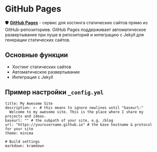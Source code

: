 # GitHub Pages

🛡️ **[GitHub Pages](https://pages.github.com/)** - сервис для хостинга статических сайтов прямо из GitHub-репозиториев. GitHub Pages поддерживает автоматическое развертывание при пуше в репозиторий и интеграцию с Jekyll для генерации статических сайтов.

## Основные функции

- Хостинг статических сайтов
- Автоматическое развертывание
- Интеграция с Jekyll

## Пример настройки `_config.yml`

```plaintext
title: My Awesome Site
description: >- # this means to ignore newlines until "baseurl:"
  Welcome to my awesome site. This is the place where I share my projects and ideas.
baseurl: "" # the subpath of your site, e.g. /blog
url: "https://yourusername.github.io" # the base hostname & protocol for your site
theme: minima

# Build settings
markdown: kramdown
```